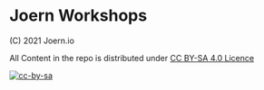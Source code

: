 # Joern Workshops

(C) 2021 Joern.io 

All Content in the repo is distributed under [CC BY-SA 4.0 Licence](https://creativecommons.org/licenses/by-sa/4.0/)

[![cc-by-sa](https://mirrors.creativecommons.org/presskit/buttons/88x31/svg/by-sa.svg)](https://creativecommons.org/licenses/by-sa/4.0/)